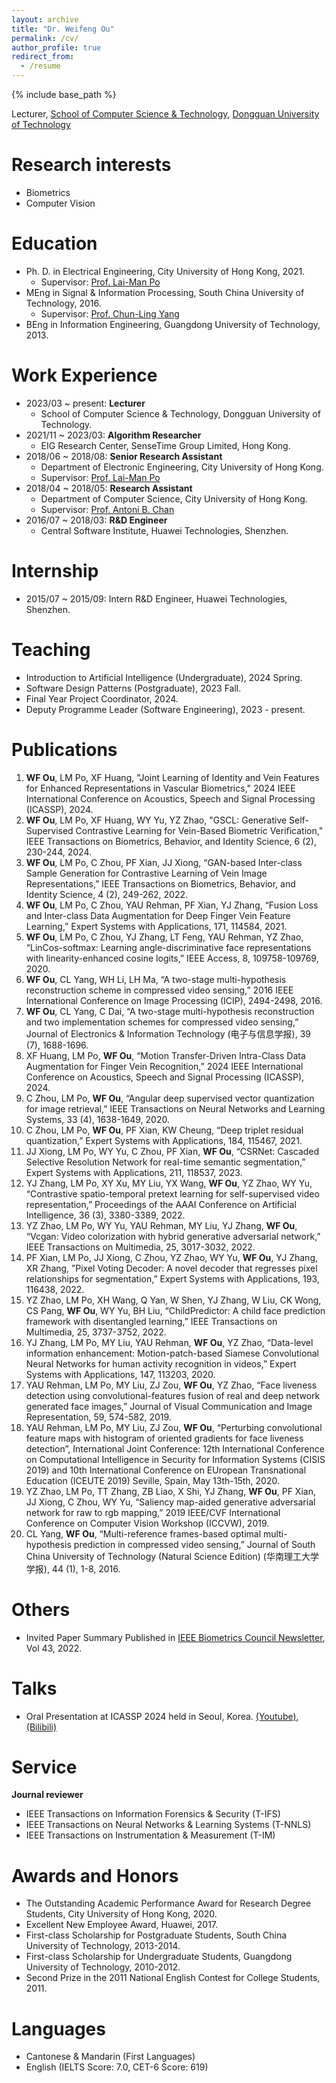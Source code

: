 ```yaml
---
layout: archive
title: "Dr. Weifeng Ou"
permalink: /cv/
author_profile: true
redirect_from:
  - /resume
---
```


{% include base_path %}


Lecturer, [School of Computer Science & Technology](https://cs.dgut.edu.cn/index.htm), [Dongguan University of Technology](https://www.dgut.edu.cn/)



# Research interests
* Biometrics
* Computer Vision

# Education
* Ph. D. in Electrical Engineering, City University of Hong Kong, 2021.
  * Supervisor: [Prof. Lai-Man Po](https://www.ee.cityu.edu.hk/~lmpo/index.html)
* MEng in Signal & Information Processing, South China University of Technology, 2016.
  * Supervisor: [Prof. Chun-Ling Yang](https://yanzhao.scut.edu.cn/open/ExpertInfo.aspx?zjbh=MHiFQelKANF-i3aswDtA4g==)
* BEng in Information Engineering, Guangdong University of Technology, 2013.

# Work Experience
* 2023/03 ~ present: **Lecturer**
  * School of Computer Science & Technology, Dongguan University of Technology.
* 2021/11 ~ 2023/03: **Algorithm Researcher**
  * EIG Research Center, SenseTime Group Limited, Hong Kong.
* 2018/06 ~ 2018/08: **Senior Research Assistant**
  * Department of Electronic Engineering, City University of Hong Kong.
  * Supervisor:  [Prof. Lai-Man Po](https://www.ee.cityu.edu.hk/~lmpo/index.html)
* 2018/04 ~ 2018/05: **Research Assistant**
  * Department of Computer Science, City University of Hong Kong.
  * Supervisor:  [Prof. Antoni B. Chan](https://www.cs.cityu.edu.hk/~abchan/)
* 2016/07 ~ 2018/03: **R&D Engineer**
  * Central Software Institute, Huawei Technologies, Shenzhen.

# Internship
* 2015/07 ~ 2015/09: Intern R&D Engineer, Huawei Technologies, Shenzhen.

# Teaching
* Introduction to Artificial Intelligence (Undergraduate), 2024 Spring.
* Software Design Patterns (Postgraduate), 2023 Fall.
* Final Year Project Coordinator, 2024.
* Deputy Programme Leader (Software Engineering), 2023 - present.

# Publications
1. **WF Ou**, LM Po, XF Huang, "Joint Learning of Identity and Vein Features for Enhanced Representations in Vascular Biometrics," 2024 IEEE International Conference on Acoustics, Speech and Signal Processing (ICASSP), 2024.
2. **WF Ou**, LM Po, XF Huang, WY Yu, YZ Zhao, "GSCL: Generative Self-Supervised Contrastive Learning for Vein-Based Biometric Verification," IEEE Transactions on Biometrics, Behavior, and Identity Science, 6 (2), 230-244, 2024.
3. **WF Ou**, LM Po, C Zhou, PF Xian, JJ Xiong, “GAN-based Inter-class Sample Generation for Contrastive Learning of Vein Image Representations,” IEEE Transactions on Biometrics, Behavior, and Identity Science, 4 (2), 249-262, 2022.
4. **WF Ou**, LM Po, C Zhou, YAU Rehman, PF Xian, YJ Zhang, “Fusion Loss and Inter-class Data Augmentation for Deep Finger Vein Feature Learning,” Expert Systems with Applications, 171, 114584, 2021.
5. **WF Ou**, LM Po, C Zhou, YJ Zhang, LT Feng, YAU Rehman, YZ Zhao, “LinCos-softmax: Learning angle-discriminative face representations with linearity-enhanced cosine logits,” IEEE Access, 8, 109758-109769, 2020.
6. **WF Ou**, CL Yang, WH Li, LH Ma, “A two-stage multi-hypothesis reconstruction scheme in compressed video sensing,” 2016 IEEE International Conference on Image Processing (ICIP), 2494-2498, 2016.
7. **WF Ou**, CL Yang, C Dai, “A two-stage multi-hypothesis reconstruction and two implementation schemes for compressed video sensing,” Journal of Electronics & Information Technology (电子与信息学报), 39 (7), 1688-1696.
8. XF Huang, LM Po, **WF Ou**, “Motion Transfer-Driven Intra-Class Data Augmentation for Finger Vein Recognition,” 2024 IEEE International Conference on Acoustics, Speech and Signal Processing (ICASSP), 2024.
9. C Zhou, LM Po, **WF Ou**, “Angular deep supervised vector quantization for image retrieval,” IEEE Transactions on Neural Networks and Learning Systems, 33 (4), 1638-1649, 2020.
10. C Zhou, LM Po, **WF Ou**, PF Xian, KW Cheung, “Deep triplet residual quantization,” Expert Systems with Applications, 184, 115467, 2021.
11. JJ Xiong, LM Po, WY Yu, C Zhou, PF Xian, **WF Ou**, “CSRNet: Cascaded Selective Resolution Network for real-time semantic segmentation,” Expert Systems with Applications, 211, 118537, 2023.
12. YJ Zhang, LM Po, XY Xu, MY Liu, YX Wang, **WF Ou**, YZ Zhao, WY Yu, “Contrastive spatio-temporal pretext learning for self-supervised video representation,” Proceedings of the AAAI Conference on Artificial Intelligence, 36 (3), 3380-3389, 2022.
13. YZ Zhao, LM Po, WY Yu, YAU Rehman, MY Liu, YJ Zhang, **WF Ou**, “Vcgan: Video colorization with hybrid generative adversarial network,” IEEE Transactions on Multimedia, 25, 3017-3032, 2022.
14. PF Xian, LM Po, JJ Xiong, C Zhou, YZ Zhao, WY Yu, **WF Ou**, YJ Zhang, XR Zhang, ”Pixel Voting Decoder: A novel decoder that regresses pixel relationships for segmentation,” Expert Systems with Applications, 193, 116438, 2022.
15. YZ Zhao, LM Po, XH Wang, Q Yan, W Shen, YJ Zhang, W Liu, CK Wong, CS Pang, **WF Ou**, WY Yu, BH Liu, “ChildPredictor: A child face prediction framework with disentangled learning,” IEEE Transactions on Multimedia, 25, 3737-3752, 2022.
16. YJ Zhang, LM Po, MY Liu, YAU Rehman, **WF Ou**, YZ Zhao, “Data-level information enhancement: Motion-patch-based Siamese Convolutional Neural Networks for human activity recognition in videos,” Expert Systems with Applications, 147, 113203, 2020.
17. YAU Rehman, LM Po, MY Liu, ZJ Zou, **WF Ou**, YZ Zhao, “Face liveness detection using convolutional-features fusion of real and deep network generated face images,” Journal of Visual Communication and Image Representation, 59, 574-582, 2019.
18. YAU Rehman, LM Po, MY Liu, ZJ Zou, **WF Ou**, “Perturbing convolutional feature maps with histogram of oriented gradients for face liveness detection”, International Joint Conference: 12th International Conference on Computational Intelligence in Security for Information Systems (CISIS 2019) and 10th International Conference on EUropean Transnational Education (ICEUTE 2019) Seville, Spain, May 13th-15th, 2020.
19. YZ Zhao, LM Po, TT Zhang, ZB Liao, X Shi, YJ Zhang, **WF Ou**, PF Xian, JJ Xiong, C Zhou, WY Yu, “Saliency map-aided generative adversarial network for raw to rgb mapping,” 2019 IEEE/CVF International Conference on Computer Vision Workshop (ICCVW), 2019.
20. CL Yang, **WF Ou**, “Multi-reference frames-based optimal multi-hypothesis prediction in compressed video sensing,” Journal of South China University of Technology (Natural Science Edition) (华南理工大学学报), 44 (1), 1-8, 2016.

# Others
* Invited Paper Summary Published in [IEEE Biometrics Council Newsletter](https://ieee-biometrics.org/publications/newsletter/), Vol 43, 2022.

# Talks
* Oral Presentation at ICASSP 2024 held in Seoul, Korea. [(Youtube)](https://youtu.be/Dlx5-vZDs7M), [(Bilibili)](https://www.bilibili.com/video/BV1tZ421n7pr/?share_source=copy_web&vd_source=c6aa2f1ae9ba773028f00e4b419716d5)

# Service
**Journal reviewer**
* IEEE Transactions on Information Forensics & Security (T-IFS)
* IEEE Transactions on Neural Networks & Learning Systems (T-NNLS)
* IEEE Transactions on Instrumentation & Measurement (T-IM)

# Awards and Honors
* The Outstanding Academic Performance Award for Research Degree Students, City University of Hong Kong, 2020.
* Excellent New Employee Award, Huawei, 2017.
* First-class Scholarship for Postgraduate Students, South China University of Technology, 2013-2014.
* First-class Scholarship for Undergraduate Students, Guangdong University of Technology, 2010-2012.
* Second Prize in the 2011 National English Contest for College Students, 2011.

# Languages
* Cantonese & Mandarin (First Languages)
* English (IELTS Score: 7.0, CET-6 Score: 619)

